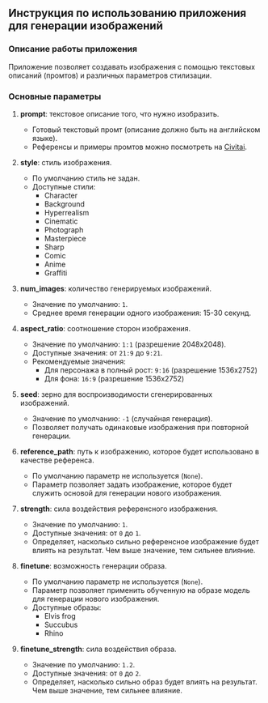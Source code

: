 ## Инструкция по использованию приложения для генерации изображений

### Описание работы приложения

Приложение позволяет создавать изображения с помощью текстовых описаний (промтов) и различных параметров стилизации.

### **Основные параметры**

1. **prompt**: текстовое описание того, что нужно изобразить.
   - Готовый текстовый промт (описание должно быть на английском языке).
   - Референсы и примеры промтов можно посмотреть на [Civitai](https://civitai.com/images).

2. **style**: стиль изображения.
   - По умолчанию стиль не задан.
   - Доступные стили:
     - Character
     - Background
     - Hyperrealism
     - Cinematic
     - Photograph
     - Masterpiece
     - Sharp
     - Comic
     - Anime
     - Graffiti

3. **num_images**: количество генерируемых изображений.
   - Значение по умолчанию: `1`.
   - Среднее время генерации одного изображения: 15-30 секунд.

4. **aspect_ratio**: соотношение сторон изображения.
   - Значение по умолчанию: `1:1` (разрешение 2048x2048).
   - Доступные значения: от `21:9` до `9:21`.
   - Рекомендуемые значения:
     - Для персонажа в полный рост: `9:16` (разрешение 1536x2752) 
     - Для фона: `16:9` (разрешение 1536x2752)

5. **seed**: зерно для воспроизводимости сгенерированных изображений.
   - Значение по умолчанию: `-1` (случайная генерация).
   - Позволяет получать одинаковые изображения при повторной генерации.

6. **reference_path**: путь к изображению, которое будет использовано в качестве референса.
   - По умолчанию параметр не используется (`None`).
   - Параметр позволяет задать изображение, которое будет служить основой для генерации нового изображения.

7. **strength**: сила воздействия референсного изображения.
   - Значение по умолчанию: `1`.
   - Доступные значения: от `0` до `1`.
   - Определяет, насколько сильно референсное изображение будет влиять на результат. Чем выше значение, тем сильнее влияние.

8. **finetune**: возможность генерации образа.
   - По умолчанию параметр не используется (`None`).
   - Параметр позволяет применить обученную на образе модель для генерации нового изображения.
   - Доступные образы:
     - Elvis frog
     - Succubus
     - Rhino

9. **finetune_strength**: сила воздействия образа.
   - Значение по умолчанию: `1.2`.
   - Доступные значения: от `0` до `2`.
   - Определяет, насколько сильно образ будет влиять на результат. Чем выше значение, тем сильнее влияние.

